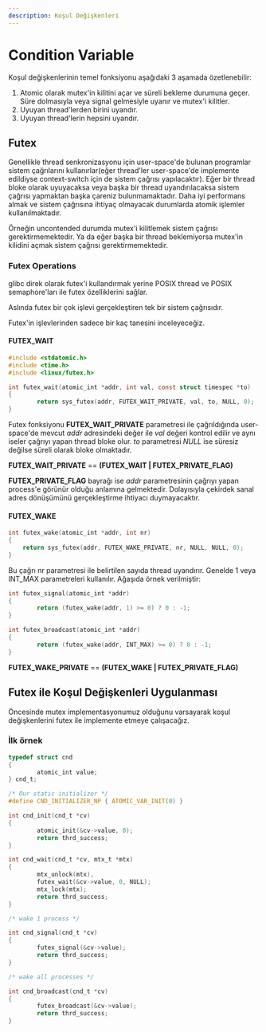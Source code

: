 ```yaml
---
description: Koşul Değişkenleri
---
```


# Condition Variable

Koşul değişkenlerinin temel fonksiyonu aşağıdaki 3 aşamada özetlenebilir:

1. Atomic olarak mutex'in kilitini açar ve süreli bekleme durumuna geçer. Süre dolmasıyla veya signal gelmesiyle uyanır ve mutex'i kilitler.
2. Uyuyan thread'lerden birini uyandır.
3. Uyuyan thread'lerin hepsini uyandır.

## Futex

Genellikle thread senkronizasyonu için  user-space'de bulunan programlar sistem çağrılarını kullanırlar\(eğer thread'ler user-space'de implemente edildiyse context-switch için de sistem çağrısı yapılacaktır\). Eğer bir thread bloke olarak uyuyacaksa veya başka bir thread uyandırılacaksa sistem çağrısı yapmaktan başka çareniz bulunmamaktadır. Daha iyi performans almak ve sistem çağrısına ihtiyaç olmayacak durumlarda atomik işlemler kullanılmaktadır.

Örneğin uncontended durumda mutex'i kilitlemek sistem çağrısı gerektirmemektedir. Ya da eğer başka bir thread beklemiyorsa mutex'in kilidini açmak sistem çağrısı gerektirmemektedir.

### Futex Operations

glibc direk olarak futex'i kullandırmak yerine POSIX thread ve POSIX semaphore'ları ile futex özelliklerini sağlar.

Aslında futex bir çok işlevi gerçekleştiren tek bir sistem çağrısıdır. 

Futex'in işlevlerinden sadece bir kaç tanesini inceleyeceğiz.

#### FUTEX\_WAIT

```c
#include <stdatomic.h>
#include <time.h>
#include <linux/futex.h>

int futex_wait(atomic_int *addr, int val, const struct timespec *to)
{
        return sys_futex(addr, FUTEX_WAIT_PRIVATE, val, to, NULL, 0);
}
```

Futex fonksiyonu **FUTEX\_WAIT**_**\_**_**PRIVATE** parametresi ile çağrıldığında user-space'de mevcut _addr_ adresindeki değer ile _val_ değeri kontrol edilir ve aynı iseler çağrıyı yapan thread bloke olur. _to_ parametresi _NULL_ ise süresiz değilse süreli olarak bloke olmaktadır. 

**FUTEX\_WAIT**_**\_**_**PRIVATE** == **\(FUTEX\_WAIT \| FUTEX\_PRIVATE\_FLAG\)** 

**FUTEX\_PRIVATE\_FLAG** bayrağı ise _addr_ parametresinin çağrıyı yapan process'e görünür olduğu anlamına gelmektedir. Dolayısıyla çekirdek sanal adres dönüşümünü gerçekleştirme ihtiyacı duymayacaktır.

#### FUTEX\_WAKE

```c
int futex_wake(atomic_int *addr, int nr)
{
    return sys_futex(addr, FUTEX_WAKE_PRIVATE, nr, NULL, NULL, 0);
}

```

 Bu çağrı nr parametresi ile belirtilen sayıda thread uyandırır. Genelde 1 veya INT\_MAX parametreleri kullanılır. Ağaşıda örnek verilmiştir:

```c
int futex_signal(atomic_int *addr)
{
        return (futex_wake(addr, 1) >= 0) ? 0 : -1;
}

int futex_broadcast(atomic_int *addr)
{
        return (futex_wake(addr, INT_MAX) >= 0) ? 0 : -1;
}
```

**FUTEX\_WAKE**_**\_**_**PRIVATE** == **\(FUTEX\_WAKE \| FUTEX\_PRIVATE\_FLAG\)** 

## Futex ile Koşul Değişkenleri Uygulanması

Öncesinde mutex implementasyonumuz olduğunu varsayarak koşul değişkenlerini futex ile implemente etmeye çalışacağız.

### İlk örnek

```c
typedef struct cnd
{
        atomic_int value;
} cnd_t;

/* Our static initializer */
#define CND_INITIALIZER_NP { ATOMIC_VAR_INIT(0) }

int cnd_init(cnd_t *cv)
{
        atomic_init(&cv->value, 0);
        return thrd_success;
}

int cnd_wait(cnd_t *cv, mtx_t *mtx)
{
        mtx_unlock(mtx),
        futex_wait(&cv->value, 0, NULL);
        mtx_lock(mtx);
        return thrd_success;
}

/* wake 1 process */

int cnd_signal(cnd_t *cv)
{
        futex_signal(&cv->value);
        return thrd_success;
}

/* wake all processes */

int cnd_broadcast(cnd_t *cv)
{
        futex_broadcast(&cv->value);
        return thrd_success;
}
```



